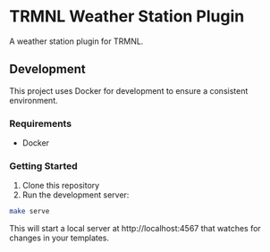 # TRMNL Weather Station Plugin

A weather station plugin for TRMNL.

## Development

This project uses Docker for development to ensure a consistent environment.

### Requirements

- Docker

### Getting Started

1. Clone this repository
2. Run the development server:

```bash
make serve
```

This will start a local server at http://localhost:4567 that watches for changes in your templates.
